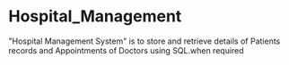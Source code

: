 # Hospital_Management
"Hospital Management System" is to store and retrieve details of Patients records and Appointments of Doctors using SQL.when required
